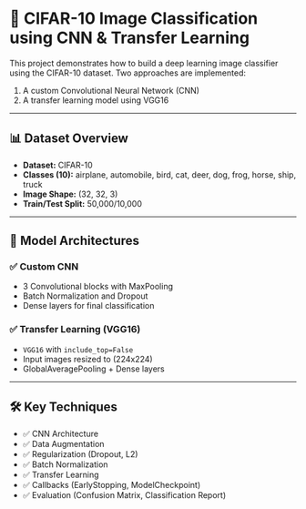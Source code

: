 # 🧠 CIFAR-10 Image Classification using CNN & Transfer Learning

This project demonstrates how to build a deep learning image classifier using the CIFAR-10 dataset. Two approaches are implemented:
1. A custom Convolutional Neural Network (CNN)
2. A transfer learning model using VGG16

---

## 📊 Dataset Overview

- **Dataset:** CIFAR-10
- **Classes (10):** airplane, automobile, bird, cat, deer, dog, frog, horse, ship, truck
- **Image Shape:** (32, 32, 3)
- **Train/Test Split:** 50,000/10,000

---

## 🚀 Model Architectures

### ✅ Custom CNN

- 3 Convolutional blocks with MaxPooling
- Batch Normalization and Dropout
- Dense layers for final classification

### ✅ Transfer Learning (VGG16)

- `VGG16` with `include_top=False`
- Input images resized to (224x224)
- GlobalAveragePooling + Dense layers

---

## 🛠️ Key Techniques

- ✅ CNN Architecture
- ✅ Data Augmentation
- ✅ Regularization (Dropout, L2)
- ✅ Batch Normalization
- ✅ Transfer Learning
- ✅ Callbacks (EarlyStopping, ModelCheckpoint)
- ✅ Evaluation (Confusion Matrix, Classification Report)
